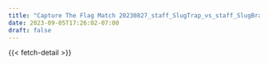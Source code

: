 ```yaml
---
title: "Capture The Flag Match 20230827_staff_SlugTrap_vs_staff_SlugBrain"
date: 2023-09-05T17:26:02-07:00
draft: false
---
```


{{< fetch-detail >}}